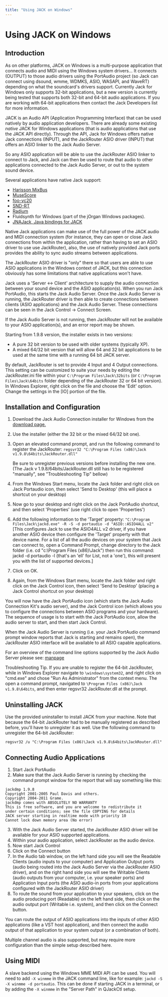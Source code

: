 ```yaml
---
title: "Using JACK on Windows"
---
```


# Using JACK on Windows

## Introduction

As on other platforms, JACK on Windows is a multi-purpose application that
connects audio and MIDI using the Windows system drivers... It connects
(OUTPUT) to those audio drivers using the PortAudio project (so Jack can
connect using dsound, wmme, WDMKS, ASIO, WASAPI, and WaveRT) depending on what
the soundcard's drivers support. Currently Jack for Windows only supports
32-bit applications, but a new version is currently being tested that supports
both 32-bit and 64-bit audio applications. If you are working with 64-bit
applications then contact the Jack Developers list for more information.

JACK is an Audio API (Application Programming Interface) that can be used
natively by audio application developers. There are already some existing
*native* JACK for Windows applications (that is audio applications that use
the JACK API directly). Through the API, Jack for Windows offers native Jack
connections (INPUT), and the JackRouter ASIO driver (INPUT) that offers an
ASIO linker to the Jack Audio Server.

So any ASIO application will be able to use the JackRouter ASIO linker to
connect to Jack, and Jack can then be used to route that audio to other
applications connected to the Jack Audio Server, or out to the system sound
device.

Several applications have native Jack support:

  * [Harisson MixBus](http://www.harrisonconsoles.com/mixbus/website/)
  * [MuseScore](http://musescore.org/)
  * [foo-yc20](http://code.google.com/p/foo-yc20/)
  * [SND-RT](http://archive.notam02.no/arkiv/doc/snd-rt/)
  * [Radium](http://users.notam02.no/~kjetism/radium/)
  * Fluidsynth for Windows (part of the jOrgan Windows packages).
  * [JNAJack, Java bindings for JACK](https://code.google.com/p/java-audio-utils/wiki/GettingStarted_JNAJack)

Native Jack applications can make use of the full power of the JACK audio and
MIDI connection system (for instance, they can open or close Jack connections
from within the application, rather than having to set an ASIO driver to use
use JackRouter), also, the use of natively provided Jack ports provides the
ability to sync audio streams between applications.

The JackRouter ASIO driver is "only" there so that users are able to use ASIO
applications in the Windows context of JACK, but this connection obviously has
some limitations that native applications won't have.

Jack uses a 'Server <-> Client' architecture to supply the audio connection
between your sound device and the ASIO application(s). When you run Jack
PortAudio, this starts the Jack Audio Server. Once the Jack Audio Server is
running, the JackRouter driver is then able to create connections between
clients (ASIO applications) and the Jack Audio Server. These connections can
be seen in the Jack Control -> Connect Screen.

If the Jack Audio Server is not running, then JackRouter will not be available
to your ASIO application(s), and an error report may be shown.

Starting from 1.9.8 version, the installer exists in two versions:

* A pure 32 bit version to be used with older systems (typically XP).
* A mixed 64/32 bit version that will allow 64 and 32 bit applications
  to be used at the same time with a running 64 bit JACK server.

By default, JackRouter is set to provide 4 Input and 4 Output connections.
This setting can be customized to suite your needs by editing the
JackRouter.ini file within your
`C:\Program Files\Jack\32bits` (or `C:\Program Files\Jack\64bits`
folder depending of the JackRouter 32 or 64 bit version). In
Windows Explorer, right click on the file and choose the 'Edit' option.
Change the settings in the [IO] portion of the file.

## Installation and Configuration

1. Download the Jack Audio Connection installer for Windows from the
  [download page.](/downloads/)

2. Use the installer (either the 32 bit or the mixed 64/32 bit one).

3. Open an elevated command prompt, and run the following command to register
   the JackRouter:
   `regsvr32 "C:\Program Files (x86)\Jack v1.9.8\64bits\JackRouter.dll"`

   Be sure to unregister previous versions before installing the new one.
   (The Jack v 1.9.8/64bits/JackRouter.dll still has to be registered "manually",
   see "Troubleshooting Tip" bellow)


4. From the Windows Start menu, locate the Jack folder and right click
  on Jack Portaudio icon, then select 'Send to Desktop'
  (this will place a shortcut on your desktop)

5. Now go to your desktop and right click on the Jack PortAudio shortcut,
  and then select 'Properties' (use right click to open 'Properties')

6. Add the following information to the 'Target' property:
  `"C:\Program Files\Jack\jackd.exe" -R -S -d portaudio -d
  "ASIO::ASIO4ALL v2"`
  [This configures Jack to use the ASIO4ALL v2 driver,
  if you have another ASIO device then configure the 'Target' property
  with that device name. For a list of all the audio devices
  on your system that Jack can connect to, open a Command Prompt,
  change directory to the Jack folder (i.e. cd "c:\Program Files (x86)\Jack\")
  then run this command: jackd -d portaudio -l
  (that's an 'ell' for List, not a 'one'),
  this will present you with the list of supported devices.]
7. Click on OK.
8. Again, from the Windows Start menu, locate the Jack folder and right click
  on the Jack Control icon, then select 'Send to Desktop'
  (placing a Jack Control shortcut on your desktop)

You will now have the Jack PortAudio icon (which starts the Jack Audio
Connection Kit's audio server), and the Jack Control icon (which allows you to
configure the connections between ASIO programs and your hardware). The
sequence of usage is to start with the Jack PortAudio icon, allow the audio
server to start, and then start Jack Control.

When the Jack Audio Server is running (i.e. your Jack PortAudio command prompt
window reports that Jack is starting and remains open), the JackRouter ASIO
interface will be available to all ASIO capable applications.

For an overview of the command line options supported by the Jack Audio Server
please see:
[manpage](http://ccrma.stanford.edu/planetccrma/man/man1/jackd.1.html)

Troubleshooting Tip. If you are unable to register the 64-bit
JackRouter, while in Windows Explorer navigate to `\windows\system32`,
and right click on "cmd.exe" and chose "Run As Administrator" from the
context menu. The open a command prompt, navigated to `\Program Files
(x86)\Jack v1.9.8\64bits`, and then enter regsvr32 JackRouter.dll at the
prompt.

## Uninstalling JACK

Use the provided uninstaller to install JACK from your machine. Note that
because the 64-bit JackRouter had to be manually registered as described
before, you'll have to unregister it as well. Use the following command to
unregister the 64-bit JackRouter:

`regsvr32 /u "C:\Program Files (x86)\Jack v1.9.8\64bits\JackRouter.dll"`

## Connecting Audio Applications

1. Start Jack PortAudio
2. Make sure that the Jack Audio Server is running by checking
  the command prompt window for the report that will say
  something like this:

~~~~~~
jackdmp 1.9.8
Copyright 2001-2005 Paul Davis and others.
Copyright 2004-2011 Grame.
jackdmp comes with ABSOLUTELY NO WARRANTY
This is free software, and you are welcome to redistribute it
under certain conditions; see the file COPYING for details
JACK server starting in realtime mode with priority 10
Cannot lock down memory area (No error)
~~~~~~

3. With the Jack Audio Server started, the JackRouter ASIO driver
  will be available for your ASIO supported applications.
4. Within your audio application, select JackRouter as the audio device.
5. Now start Jack Control
6. Click on the Connect button
7. In the Audio tab window, on the left hand side you will see
  the Readable Clients (audio inputs to your computer)
  and Application Output ports (audio being routed into the Jack Audio Server
  via the JackRouter ASIO driver), and on the right hand side you will see
  the Writable Clients (audio outputs from your computer,
  i.e. your speaker ports) and Application Input ports
  (the ASIO audio-in ports from your applications configured with
  the JackRouter ASIO driver)
8. To route the sound from your application to your speakers,
  click on the audio producing port (Readable) on the left hand side,
  then click on the audio output port (Writable i.e. system),
  and then click on the Connect button.

You can route the output of ASIO applications into the inputs of other ASIO
applications (like a VST host application), and then connect the audio output
of that application to your system output (or a combination of both).

Multiple channel audio is also supported, but may require more configuration
than the simple setup described here.

## Using MIDI

A slave backend using the Windows MME MIDI API can be used. You will need to
add `-X winmme` in the JACK command line, like for example:
`jackd -S -X winmme -d portaudio`. This can be done if starting JACK in a terminal, or by
adding the `-X winmme` in the "Server Path" in QJackCtl setup.

